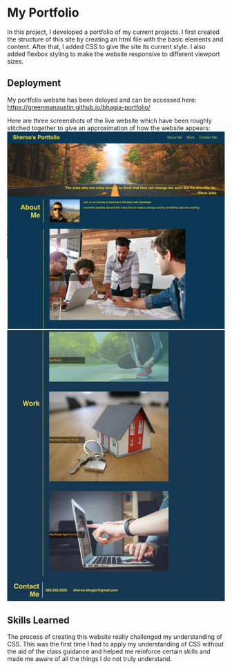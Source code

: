 # My Portfolio

In this project, I developed a portfolio of my current projects.  I first created the structure of this site by creating an html file with the basic elements and content.  After that, I added CSS to give the site its current style.  I also added flexbox styling to make the website responsive to different viewport sizes.  

## Deployment

My portfolio website has been deloyed and can be accessed here: https://greenmanaustin.github.io/bhagia-portfolio/

Here are three screenshots of the live website which have been roughly stitched together to give an approximation of how the website appears:
![This is the top of the website](./assets/images/Portfolio-1.png)
![This is the bottom of the website](./assets/images/portfolio-2.png)


## Skills Learned

The process of creating this website really challenged my understanding of CSS.  This was the first time I had to apply my understanding of CSS without the aid of the class guidance and helped me reinforce certain skills and made me aware of all the things I do not truly understand. 